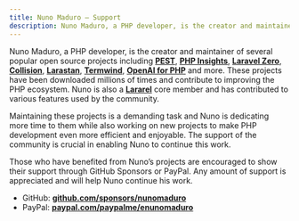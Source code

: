 ```yaml
---
title: Nuno Maduro — Support
description: Nuno Maduro, a PHP developer, is the creator and maintainer of several popular open source projects
---
```


Nuno Maduro, a PHP developer, is the creator and maintainer of several popular open source projects including **[PEST](https://pestphp.com)**, **[PHP Insights](https://github.com/nunomaduro/phpinsights)**, **[Laravel Zero](https://github.com/laravel-zero/laravel-zero)**, **[Collision](https://github.com/nunomaduro/collision)**, **[Larastan](https://github.com/nunomaduro/larastan)**,  **[Termwind](https://github.com/nunomaduro/termwind)**, **[OpenAI for PHP](github.com/openai-php)** and more. These projects have been downloaded millions of times and contribute to improving the PHP ecosystem. Nuno is also a **[Lararel](https://laravel.com/)** core member and has contributed to various features used by the community.

Maintaining these projects is a demanding task and Nuno is dedicating more time to them while also working on new projects to make PHP development even more efficient and enjoyable. The support of the community is crucial in enabling Nuno to continue this work.

Those who have benefited from Nuno’s projects are encouraged to show their support through GitHub Sponsors or PayPal. Any amount of support is appreciated and will help Nuno continue his work.

- GitHub: **[github.com/sponsors/nunomaduro](https://github.com/sponsors/nunomaduro)**
- PayPal: **[paypal.com/paypalme/enunomaduro](https://paypal.com/paypalme/enunomaduro)**
